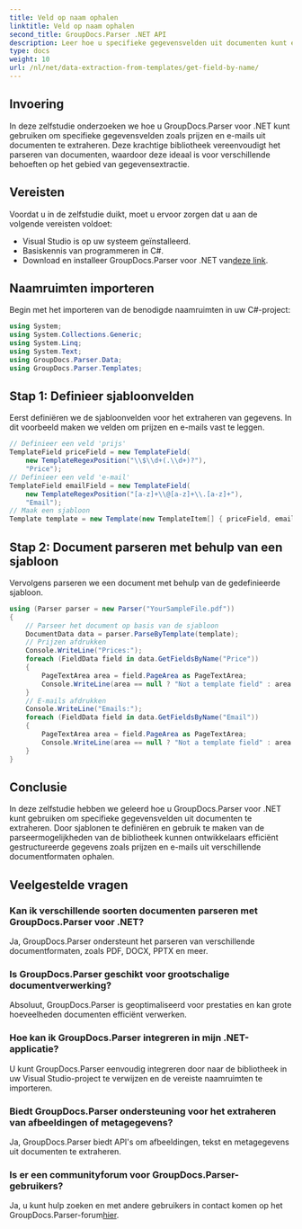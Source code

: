 ```yaml
---
title: Veld op naam ophalen
linktitle: Veld op naam ophalen
second_title: GroupDocs.Parser .NET API
description: Leer hoe u specifieke gegevensvelden uit documenten kunt extraheren met GroupDocs.Parser voor .NET. Stapsgewijze handleiding met codevoorbeelden.
type: docs
weight: 10
url: /nl/net/data-extraction-from-templates/get-field-by-name/
---
```

## Invoering
In deze zelfstudie onderzoeken we hoe u GroupDocs.Parser voor .NET kunt gebruiken om specifieke gegevensvelden zoals prijzen en e-mails uit documenten te extraheren. Deze krachtige bibliotheek vereenvoudigt het parseren van documenten, waardoor deze ideaal is voor verschillende behoeften op het gebied van gegevensextractie.
## Vereisten
Voordat u in de zelfstudie duikt, moet u ervoor zorgen dat u aan de volgende vereisten voldoet:
- Visual Studio is op uw systeem geïnstalleerd.
- Basiskennis van programmeren in C#.
-  Download en installeer GroupDocs.Parser voor .NET van[deze link](https://releases.groupdocs.com/parser/net/).

## Naamruimten importeren
Begin met het importeren van de benodigde naamruimten in uw C#-project:
```csharp
using System;
using System.Collections.Generic;
using System.Linq;
using System.Text;
using GroupDocs.Parser.Data;
using GroupDocs.Parser.Templates;
```
## Stap 1: Definieer sjabloonvelden
Eerst definiëren we de sjabloonvelden voor het extraheren van gegevens. In dit voorbeeld maken we velden om prijzen en e-mails vast te leggen.
```csharp
// Definieer een veld 'prijs'
TemplateField priceField = new TemplateField(
    new TemplateRegexPosition("\\$\\d+(.\\d+)?"),
    "Price");
// Definieer een veld 'e-mail'
TemplateField emailField = new TemplateField(
    new TemplateRegexPosition("[a-z]+\\@[a-z]+\\.[a-z]+"),
    "Email");
// Maak een sjabloon
Template template = new Template(new TemplateItem[] { priceField, emailField });
```
## Stap 2: Document parseren met behulp van een sjabloon
Vervolgens parseren we een document met behulp van de gedefinieerde sjabloon.
```csharp
using (Parser parser = new Parser("YourSampleFile.pdf"))
{
    // Parseer het document op basis van de sjabloon
    DocumentData data = parser.ParseByTemplate(template);
    // Prijzen afdrukken
    Console.WriteLine("Prices:");
    foreach (FieldData field in data.GetFieldsByName("Price"))
    {
        PageTextArea area = field.PageArea as PageTextArea;
        Console.WriteLine(area == null ? "Not a template field" : area.Text);
    }
    // E-mails afdrukken
    Console.WriteLine("Emails:");
    foreach (FieldData field in data.GetFieldsByName("Email"))
    {
        PageTextArea area = field.PageArea as PageTextArea;
        Console.WriteLine(area == null ? "Not a template field" : area.Text);
    }
}
```

## Conclusie
In deze zelfstudie hebben we geleerd hoe u GroupDocs.Parser voor .NET kunt gebruiken om specifieke gegevensvelden uit documenten te extraheren. Door sjablonen te definiëren en gebruik te maken van de parseermogelijkheden van de bibliotheek kunnen ontwikkelaars efficiënt gestructureerde gegevens zoals prijzen en e-mails uit verschillende documentformaten ophalen.

## Veelgestelde vragen
### Kan ik verschillende soorten documenten parseren met GroupDocs.Parser voor .NET?
Ja, GroupDocs.Parser ondersteunt het parseren van verschillende documentformaten, zoals PDF, DOCX, PPTX en meer.
### Is GroupDocs.Parser geschikt voor grootschalige documentverwerking?
Absoluut, GroupDocs.Parser is geoptimaliseerd voor prestaties en kan grote hoeveelheden documenten efficiënt verwerken.
### Hoe kan ik GroupDocs.Parser integreren in mijn .NET-applicatie?
U kunt GroupDocs.Parser eenvoudig integreren door naar de bibliotheek in uw Visual Studio-project te verwijzen en de vereiste naamruimten te importeren.
### Biedt GroupDocs.Parser ondersteuning voor het extraheren van afbeeldingen of metagegevens?
Ja, GroupDocs.Parser biedt API's om afbeeldingen, tekst en metagegevens uit documenten te extraheren.
### Is er een communityforum voor GroupDocs.Parser-gebruikers?
 Ja, u kunt hulp zoeken en met andere gebruikers in contact komen op het GroupDocs.Parser-forum[hier](https://forum.groupdocs.com/c/parser/17).
